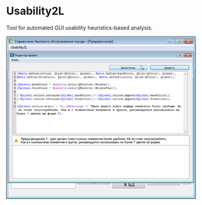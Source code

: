 # Usability2L

Tool for automated GUI usability heuristics-based analysis.


![Usability2L](usability2l.png)
